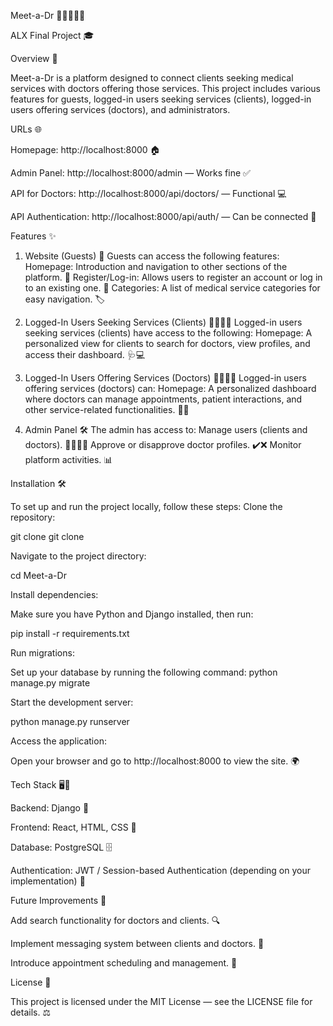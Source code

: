 Meet-a-Dr 💼👩‍⚕️👨‍⚕️

ALX Final Project 🎓

Overview 📝

Meet-a-Dr is a platform designed to connect clients seeking medical services with doctors offering those services. This project includes various features for guests, logged-in users seeking services (clients), logged-in users offering services (doctors), and administrators.

URLs 🌐

Homepage: http://localhost:8000 🏠

Admin Panel: http://localhost:8000/admin — Works fine ✅

API for Doctors: http://localhost:8000/api/doctors/ — Functional 💻

API Authentication: http://localhost:8000/api/auth/ — Can be connected 🔌

Features ✨

1. Website (Guests) 👥
Guests can access the following features:
Homepage: Introduction and navigation to other sections of the platform. 🏡
Register/Log-in: Allows users to register an account or log in to an existing one. 🔑
Categories: A list of medical service categories for easy navigation. 🏷️

2. Logged-In Users Seeking Services (Clients) 💁‍♀️💁‍♂️
Logged-in users seeking services (clients) have access to the following:
Homepage: A personalized view for clients to search for doctors, view profiles, and access their dashboard. 🩺💻

3. Logged-In Users Offering Services (Doctors) 👩‍⚕️👨‍⚕️
Logged-in users offering services (doctors) can:
Homepage: A personalized dashboard where doctors can manage appointments, patient interactions, and other service-related functionalities. 📅💬

4. Admin Panel 🛠️
The admin has access to:
Manage users (clients and doctors). 👩‍💼👨‍💼
Approve or disapprove doctor profiles. ✔️❌
Monitor platform activities. 📊

Installation 🛠️

To set up and run the project locally, follow these steps:
Clone the repository:

 git clone 
 git clone 


Navigate to the project directory:

 cd Meet-a-Dr


Install dependencies:

 Make sure you have Python and Django installed, then run:

 pip install -r requirements.txt


Run migrations:

 Set up your database by running the following command:
 python manage.py migrate


Start the development server:

 python manage.py runserver


Access the application:

 Open your browser and go to http://localhost:8000 to view the site. 🌍



Tech Stack 🖥️🔧

Backend: Django 🐍

Frontend: React, HTML, CSS  🎨

Database: PostgreSQL  🗄️

Authentication: JWT / Session-based Authentication (depending on your implementation) 🔐

Future Improvements 🚀

Add search functionality for doctors and clients. 🔍

Implement messaging system between clients and doctors. 💬

Introduce appointment scheduling and management. 📅


License 📜

This project is licensed under the MIT License — see the LICENSE file for details. ⚖️

